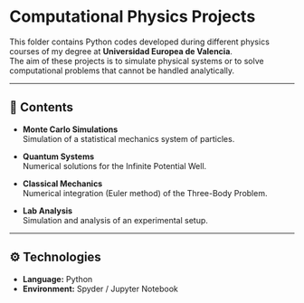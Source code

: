 # Computational Physics Projects

This folder contains Python codes developed during different physics courses of my degree at **Universidad Europea de Valencia**.  
The aim of these projects is to simulate physical systems or to solve computational problems that cannot be handled analytically.

---

## 📂 Contents

- **Monte Carlo Simulations**  
  Simulation of a statistical mechanics system of particles.

- **Quantum Systems**  
  Numerical solutions for the Infinite Potential Well.  

- **Classical Mechanics**  
  Numerical integration (Euler method) of the Three-Body Problem.  

- **Lab Analysis**  
  Simulation and analysis of an experimental setup.

---

## ⚙️ Technologies
- **Language:** Python  
- **Environment:** Spyder / Jupyter Notebook  
